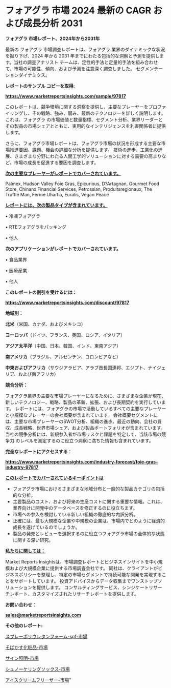 # フォアグラ 市場 2024 最新の CAGR および成長分析 2031

<strong>フォアグラ 市場レポート、2024年から2031年</strong>

最新の フォアグラ 市場調査レポートは、フォアグラ 業界のダイナミックな状況を掘り下げ、2024 年から 2031 年までにわたる包括的な洞察と予測を提供します。当社の調査アナリスト チームは、定性的手法と定量的手法を組み合わせて、市場の可能性、傾向、および予測を注意深く調査しました。 セグメンテーションダイナミクス。



<strong>レポートのサンプル コピーを取得:</strong> <a href=https://www.marketreportsinsights.com/sample/97817>

<strong><u>https://www.marketreportsinsights.com/sample/97817</u></strong></a>

このレポートは、競争環境に関する洞察を提供し、主要なプレーヤーをプロファイリングし、その戦略、強み、弱み、最新のテクノロジーを詳しく説明します。 これは、フォアグラ の市場価値と数量指標、セグメント分析、業界リーダーとその製品の市場シェアとともに、実用的なインテリジェンスを利害関係者に提供します。

さらに、フォアグラ市場レポートは、フォアグラ市場の状況を形成する主要な市場推進要因、課題、機会の詳細な分析を提供します。 技術の進歩、工業化の進展、さまざまな分野にわたる人間工学的ソリューションに対する需要の高まりなど、市場の成長を促進する要因を調査します。



<strong><u>次の主要なプレーヤーがレポートでカバーされています。</u></strong>

Palmex, Hudson Valley Foie Gras, Epicurious, D?Artagnan, Gourmet Food Store, Chinanx Financial Services, Petrossian, Produitsregionaux, The Truffle Man, Ferme Uhartia, Euralis, Vegan Peace



<strong><u><b>レポートには、次の製品タイプが含まれています。</b></u></strong>

• 冷凍フォアグラ

• RTEフォアグラをパッキング

• 他人



<strong><b>次のアプリケーションがレポートでカバーされています。</b></strong>

• 食品業界

• 医療産業

• 他人



<strong><b>このレポートの割引を受けるには：</b></strong><a href=https://www.marketreportsinsights.com/discount/97817>

<strong><u>https://www.marketreportsinsights.com/discount/97817</u></strong></a>



<strong>地域別：</strong>



<strong>北米</strong>（米国、カナダ、およびメキシコ）



<strong>ヨーロッパ</strong>（ドイツ、フランス、英国、ロシア、イタリア）



<strong>アジア太平洋</strong>（中国、日本、韓国、インド、東南アジア）



<strong>南アメリカ</strong>（ブラジル、アルゼンチン、コロンビアなど）



<strong>中東およびアフリカ</strong>（サウジアラビア、アラブ首長国連邦、エジプト、ナイジェリア、および南アフリカ）



<strong>競合分析：</strong>

フォアグラ業界の主要な市場プレーヤーになるために、さまざまな企業が現在、新しいテクノロジー、戦略、製品の革新、拡張、および長期契約を実行しています。 レポートには、フォアグラの市場で活動しているすべての主要なプレーヤーと小規模なプレーヤーの会社概要が含まれています。 会社概要セグメントには、主要な市場プレーヤーのSWOT分析、組織の進歩、最近の動向、会社の買収、成長戦略、世界市場シェア、および製品ポートフォリオが含まれています。 当社の競争分析には、新規参入者が市場リスクと課題を特定して、当該市場の競争力 のレベルを測定するのに役立つ洞察に満ちた情報も含まれています。



<strong>完全なレポートにアクセスする</strong>：

<a href=https://www.marketreportsinsights.com/industry-forecast/foie-gras-industry-97817>

<strong><u>https://www.marketreportsinsights.com/industry-forecast/foie-gras-industry-97817</u></strong></a>



<strong><u><b>このレポートでカバーされているキーポイントは</b></u></strong>
<ul>
  <li>フォアグラ市場におけるさまざまな地域分布と一般的な製品カテゴリの包括的な分析。</li>
  <li>主要製品のコスト、および将来の生産コストに関する重要な情報。これは、業界向けに開発中のデータベースを修正するのに役立ちます。</li>
  <li>市場への参入を検討している新しい組織の徹底的な内訳分析。</li>
  <li>正確には、最も大規模な企業や中規模の企業は、市場内でどのように経済的成長を遂げているのでしょうか。</li>
  <li>製品の発売とレビューを選択するのに役立つフォアグラ市場の全体的な状態に関する深い研究。</li>
</ul>


<strong><u><b>私たちに関しては：</b></u></strong>

Market Reports Insightsは、市場調査レポートとビジネスインサイトを中小規模および大規模企業に提供する市場調査会社です。 同社は、クライアントがビジネスポリシーを整理し、特定の市場セグメントで持続可能な開発を実現することをサポートしています。 投資アドバイスからデータ収集までワンストップソリューションを提供します。 コンサルティングサービス、シンジケートリサーチレポート、カスタマイズされたリサーチレポートを提供します。



<strong><b>お問い合わせ</b></strong>：

<a href=mailto:sales@marketreportsinsights.com>

<strong><u>sales@marketreportsinsights.com</u></strong></a>



<strong>その他のレポート:</strong>

<a href=https://www.linkedin.com/pulse/スプレーポリウレタンフォーム-spf-市場-2023-競争分析と事業成長-lzf3f/>スプレーポリウレタンフォーム-spf-市場</a>

<a href=https://www.linkedin.com/pulse/そばかす化粧品-市場-2023-競争分析と事業成長-2030-consumer-connection-collective-360-iqvkf/>そばかす化粧品-市場</a>

<a href=https://www.linkedin.com/pulse/サイン照明-市場-2023-swot-分析と最新イノベーション-2030-mnn8f/>サイン照明-市場</a>

<a href=https://www.linkedin.com/pulse/シュノーケリングソックス-市場-2023-swot-分析と成長率-2030-mbosf/>シュノーケリングソックス-市場</a>

<a href=https://www.linkedin.com/pulse/アイスクリームフリーザー-市場-2030-年までの需要に焦点を当てた-2023-年調査レポート-ouxhf/>アイスクリームフリーザー-市場</a>"
